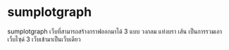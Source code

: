 # sumplotgraph
sumplotgraph เว็บที่สามารถสร้างกราฟออกมาได้ 3 แบบ วงกลม แท่งบรา เส้น 
เป็นการรวมเอา เว็บไซฺด์ 3 เว็บเข้ามาเป็นเว็บเดียว
